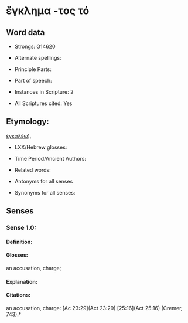 # ἔγκλημα -τος τό

<!-- Status: S2=NeedsEdits -->
<!-- Lexica used for edits:   -->

## Word data

* Strongs: G14620

* Alternate spellings:



* Principle Parts: 


* Part of speech: 


* Instances in Scripture: 2

* All Scriptures cited: Yes

## Etymology: 

[ἐγκαλέω]()), 

* LXX/Hebrew glosses: 


* Time Period/Ancient Authors: 


* Related words: 

* Antonyms for all senses

* Synonyms for all senses: 


## Senses 


### Sense  1.0: 

#### Definition: 

#### Glosses: 

an accusation, charge; 

#### Explanation: 


#### Citations: 

an accusation, charge: [Ac 23:29](Act 23:29)  [25:16](Act 25:16) (Cremer, 743).†

